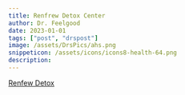 ```yaml
---
title: Renfrew Detox Center
author: Dr. Feelgood
date: 2023-01-01
tags: ["post", "drspost"]
image: /assets/DrsPics/ahs.png
snippeticon: /assets/icons/icons8-health-64.png
description:
---
```


<a href="https://www.albertahealthservices.ca/services/renfrewrecoverycentre.aspx" target="_blank">Renfew Detox</a>